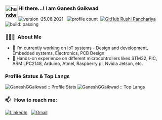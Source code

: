 ### <img alt="handwavegif" src="https://user-images.githubusercontent.com/39513876/112366216-8cfe7400-8cfe-11eb-8116-7d3dbae20e97.gif" width='40' align="left"/> Hi there...! I am Ganesh Gaikwad

![version :25.08.2021](https://img.shields.io/badge/version-22.03.2022-informational) &nbsp;
![profile count](https://komarev.com/ghpvc/?username=GaneshGGaikwad&color=red)&nbsp;
[![GitHub Rushi Panchariya](https://img.shields.io/github/followers/GaneshGGaikwad?label=follow&style=social)](https://github.com/GaneshGGaikwad)&nbsp;
![build: passing](https://img.shields.io/badge/build-passing-success)


### 👨🏻‍💻 &nbsp;About Me

- 🔭 I’m currently working on IoT systems - Design and development, Embedded systems, Electronics, PCB Design.
- 🌱 Hands-on experience on different microcontrollers likes STM32, PIC, ARM LPC2148, Arduino, Atmel, Raspberry pi, Nvidia Jetson, etc.

### Profile Status & Top Langs

<img src="https://github-readme-stats.vercel.app/api?username=GaneshGGaikwad&show_icons=true&theme=synthwave" alt="GaneshGGaikwad :: Profile Stats" />

<img src="https://github-readme-stats.vercel.app/api/top-langs/?username=GaneshGGaikwad&langs_count=10&theme=tokyonight&layout=compact" alt="GaneshGGaikwad :: Top Langs" />


### 📫 &nbsp; How to reach me:

<a href="https://www.linkedin.com/in/ganesh-gaikwad-14984695"><img alt="LinkedIn" src="https://img.shields.io/badge/linkedin%20-%230077B5.svg?&style=flat&logo=linkedin&logoColor=white"/></a> &nbsp;
<a href="mailto:ganeshgaikwad30394@gmail.com"><img alt="Gmail" src="https://img.shields.io/badge/Gmail-D14836?style=flat&logo=gmail&logoColor=white" /></a> &nbsp;
